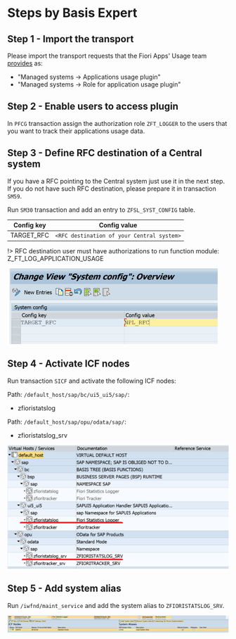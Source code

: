 # Steps by Basis Expert

## Step 1 - Import the transport

Please import the transport requests that the Fiori Apps' Usage team [provides](/trans.md) as:

- "Managed systems -> Applications usage plugin"
- "Managed systems -> Role for application usage plugin"

## Step 2 - Enable users to access plugin

In `PFCG` transaction assign the authorization role `ZFT_LOGGER` to the users that you want to track their applications usage data.

## Step 3 - Define RFC destination of a Central system

If you have a RFC pointing to the Central system just use it in the next step. If you do not have such RFC destination, please prepare it in transaction `SM59`.

Run `SM30` transaction and add an entry to `ZFSL_SYST_CONFIG` table.


|  Config key   |      Config value                            |
| ------------- |:-------------------------------------------: |
|  TARGET_RFC   | `<RFC destination of your Central system>`   |

!> RFC destination user must have authorizations to run function module: Z_FT_LOG_APPLICATION_USAGE

![](res/rfc.png)

## Step 4 - Activate ICF nodes

Run transaction `SICF` and activate the following ICF nodes:

Path: `/default_host/sap/bc/ui5_ui5/sap/`:
- zfioristatslog

Path: `/default_host/sap/opu/odata/sap/`:
- zfioristatslog_srv

![](res/sicf.png)

## Step 5 - Add system alias

Run `/iwfnd/maint_service` and add the system alias to `ZFIORISTATSLOG_SRV`.

![](res/alias.png)

